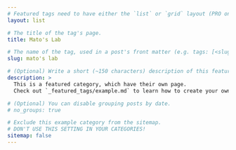 ```yaml
---
# Featured tags need to have either the `list` or `grid` layout (PRO only).
layout: list

# The title of the tag's page.
title: Mato's Lab

# The name of the tag, used in a post's front matter (e.g. tags: [<slug>]).
slug: mato's lab

# (Optional) Write a short (~150 characters) description of this featured tag.
description: >
  This is a featured category, which have their own page.
  Check out `_featured_tags/example.md` to learn how to create your own.

# (Optional) You can disable grouping posts by date.
# no_groups: true

# Exclude this example category from the sitemap.
# DON'T USE THIS SETTING IN YOUR CATEGORIES!
sitemap: false
---
```

